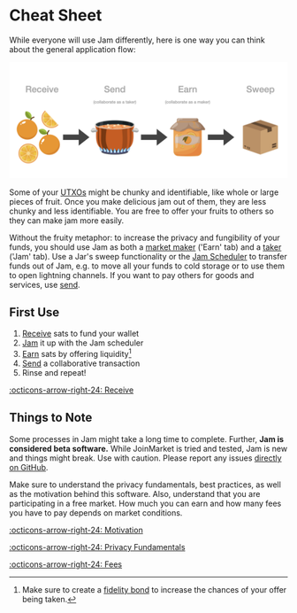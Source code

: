 # Cheat Sheet

While everyone will use Jam differently, here is one way you can think about the
general application flow:

![](../assets/jam-flow.png)

Some of your [UTXOs][utxo] might be chunky and identifiable, like whole or large
pieces of fruit. Once you make delicious jam out of them, they are less chunky
and less identifiable. You are free to offer your fruits to others so they can
make jam more easily.

Without the fruity metaphor: to increase the privacy and fungibility of your
funds, you should use Jam as both a [market maker][maker] ('Earn' tab) and a
[taker][taker] ('Jam' tab). Use a Jar's sweep functionality or the [Jam
Scheduler][jam] to transfer funds out of Jam, e.g. to move all your funds to
cold storage or to use them to open lightning channels. If you want to pay
others for goods and services, use [send][send].

[utxo]: /glossary/#utxo
[maker]: /glossary/#maker
[taker]: /glossary/#taker

## First Use

1. [Receive][receive] sats to fund your wallet
2. [Jam][jam] it up with the Jam scheduler
3. [Earn][earn] sats by offering liquidity[^fnfb]
4. [Send][send] a collaborative transaction
5. Rinse and repeat!

[:octicons-arrow-right-24: Receive][receive]

[^fnfb]: Make sure to create a [fidelity bond][fb] to increase the chances of your offer being taken.

[receive]: 01-receive.md
[jam]: 04-sweep.md
[earn]: 03-earn.md
[send]: 02-send.md
[fb]: fidelity-bonds.md

## Things to Note

Some processes in Jam might take a long time to complete. Further, **Jam is
considered beta software.** While JoinMarket is tried and tested, Jam is new and
things might break. Use with caution. Please report any issues [directly on
GitHub](https://github.com/joinmarket-webui/joinmarket-webui/issues/new).

Make sure to understand the privacy fundamentals, best practices, as well as the
motivation behind this software. Also, understand that you are participating in
a free market. How much you can earn and how many fees you have to pay depends
on market conditions.

[:octicons-arrow-right-24: Motivation][motivation]

[:octicons-arrow-right-24: Privacy Fundamentals][fundamentals]

[:octicons-arrow-right-24: Fees][fees]

[motivation]: /philosophy/00-motivation
[fundamentals]: /privacy/01-fundamentals
[fees]: /market/fees
